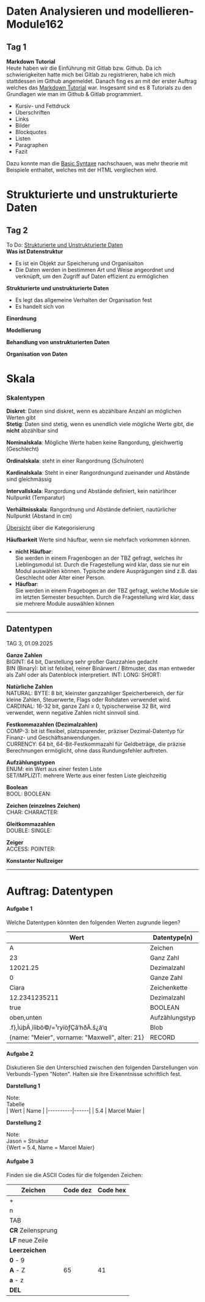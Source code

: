 # Daten Analysieren und modellieren-Module162
Tag 1
--------
**Markdown Tutorial**  
Heute haben wir die Einführung mit Gitlab bzw. Github. Da ich schwierigkeiten hatte mich bei Gitlab zu registrieren, habe ich mich stattdessen im Github angemeldet.
Danach fing es an mit der erster Auftrag welches das [Markdown Tutorial](https://www.markdowntutorial.com/de/) war.
Insgesamt sind es 8 Tutorials zu den Grundlagen wie man im Github & Gitlab programmiert.
* Kursiv- und Fettdruck
* Überschriften
* Links
* Bilder
* Blockquotes
* Listen
* Paragraphen
* Fazit  

Dazu konnte man die [Basic Syntaxe](https://www.markdownguide.org/basic-syntax/) nachschauen, was mehr theorie mit Beispiele enthaltet, welches mit der HTML vergliechen wird.


# Strukturierte und unstrukturierte Daten  
Tag 2
--------

To Do:
[Strukturierte und Unstrukturierte Daten](https://gitlab.com/ch-tbz-it/Stud/m162/-/blob/main/Daten_Formate/StrukturierteDaten.md?plain=0)  
**Was ist Datenstruktur**  
* Es ist ein Objekt zur Speicherung und Organisaiton
* Die Daten werden in bestimmen Art und Weise angeordnet und verknüpft, um den Zugriff auf Daten effizient zu ermöglichen

**Strukturierte und unstrukturierte Daten**
* Es legt das allgemeine Verhalten der Organisation fest
* Es handelt sich von

**Einordnung**

**Modellierung**

**Behandlung von unstrukturierten Daten**

**Organisation von Daten**

# Skala
### Skalentypen
**Diskret**:
Daten sind diskret, wenn es abzählbare Anzahl an möglichen Werten gibt  
**Stetig**:
Daten sind stetig, wenn es unendlich viele mögliche Werte gibt, die **nicht** abzählbar sind

**Nominalskala**: Mögliche Werte haben keine Rangordung, gleichwertig (Geschlecht)

**Ordinalskala**: steht in einer Rangordnung (Schulnoten)

**Kardinalskala**: Steht in einer Rangordnungund zueinander und Abstände sind gleichmässig 

**Intervallskala**: Rangordung und Abstände definiert, kein natürlihcer Nullpunkt (Temparatur)

**Verhältnisskala**: Rangordnung und Abstände definiert, nautürlicher Nullpunkt (Abstand in cm)

[Übersicht](https://gitlab.com/ch-tbz-it/Stud/m162/-/raw/main/Daten_Formate/images/Skalenniveaus.jpg) über die Kategorisierung

**Häufbarkeit**
Werte sind häufbar, wenn sie mehrfach vorkommen können.  
* **nicht Häufbar**:  
  Sie werden in einem Fragenbogen an der TBZ gefragt, welches ihr Lieblingsmodul ist.
  Durch die Fragestellung wird klar, dass sie nur ein Modul auswählen können. Typische andere
  Ausprägungen sind z.B. das Geschlecht oder Alter einer Person.
* **Häufbar**:  
  Sie werden in einem Fragebogen an der TBZ gefragt, welche Module sie im letzten
  Semester besuchten.
  Durch die Fragestellung wird klar, dass sie mehrere Module auswählen können

-------

## Datentypen
TAG 3, 01.09.2025

**Ganze Zahlen**   
BIGINT: 64 bit, Darstellung sehr großer Ganzzahlen gedacht  
BIN (Binary): bit ist felxibel, reiner Binärwert / Bitmuster, das man entweder als Zahl oder als Datenblock interpretiert.
INT: 
LONG:
SHORT:

**Natürliche Zahlen**   
NATURAL:
BYTE: 8 bit, kleinster ganzzahliger Speicherbereich, der für kleine Zahlen, Steuerwerte, Flags oder Rohdaten verwendet wird.  
CARDINAL: 16-32 bit, ganze Zahl ≥ 0, typischerweise 32 Bit, wird verwendet, wenn negative Zahlen nicht sinnvoll sind.

**Festkommazahlen (Dezimalzahlen)**   
COMP-3: bit ist flexibel, platzsparender, präziser Dezimal-Datentyp für Finanz- und Geschäftsanwendungen.  
CURRENCY: 64 bit, 64-Bit-Festkommazahl für Geldbeträge, die präzise Berechnungen ermöglicht, ohne dass Rundungsfehler auftreten.

**Aufzählungstypen**   
ENUM: ein Wert aus einer festen Liste  
SET/IMPLIZIT: mehrere Werte aus einer festen Liste gleichzeitig

**Boolean**   
BOOL:
BOOLEAN:

**Zeichen (einzelnes Zeichen)**   
CHAR:
CHARACTER:

**Gleitkommazahlen**   
DOUBLE:
SINGLE:

**Zeiger**   
ACCESS:
POINTER:

**Konstanter Nullzeiger**   



---------

# Auftrag: Datentypen

#### Aufgabe 1

Welche Datentypen könnten den folgenden Werten zugrunde liegen?

| Wert                                           | Datentype(n) |
| ---------------------------------------------- | ------------ |
| A                                              |  Zeichen      |
| 23                                             |  Ganz Zahl     |
| 12021.25                                       |  Dezimalzahl     |
| 0                                              |  Ganze Zahl   |
| Ciara                                          |  Zeichenkette        |
| 12.2341235211                                  |  Dezimalzahl             |
| true                                           |  BOOLEAN     |
| oben,unten                                     |  Aufzählungstyp         |
| .f},ÌúþÃ¸ìîìbõ©/=¹ryïòƒÇâ‘hðÂ.š¿ã‘q            |  Blob            |
| {name: "Meier", vorname: "Maxwell", alter: 21} |  RECORD      |

#### Aufgabe 2

Diskutieren Sie den Unterschied zwischen den folgenden Darstellungen von Verbunds-Typen "Noten". Halten sie ihre Erkenntnisse schriftlich fest.

**Darstellung 1**

Note:  
Tabelle  
| Wert     | Name |
|----------|------|
| 5.4      | Marcel Maier |

**Darstellung 2**

Note:  
Jason = Struktur  
{Wert = 5.4, Name = Marcel Maier}

#### Aufgabe 3

Finden sie die ASCII Codes für die folgenden Zeichen:

| Zeichen | Code dez | Code hex |
|---|---|---|
| + | | |
| n | | |
| TAB | | |
| **CR** Zeilensprung | |  |
| **LF** neue Zeile | |  |
| **Leerzeichen** | | |
| **0** - 9 |  |  |
| **A** - Z | 65  | 41 |
| **a** - z |  |  |
| **DEL** | |  |


















